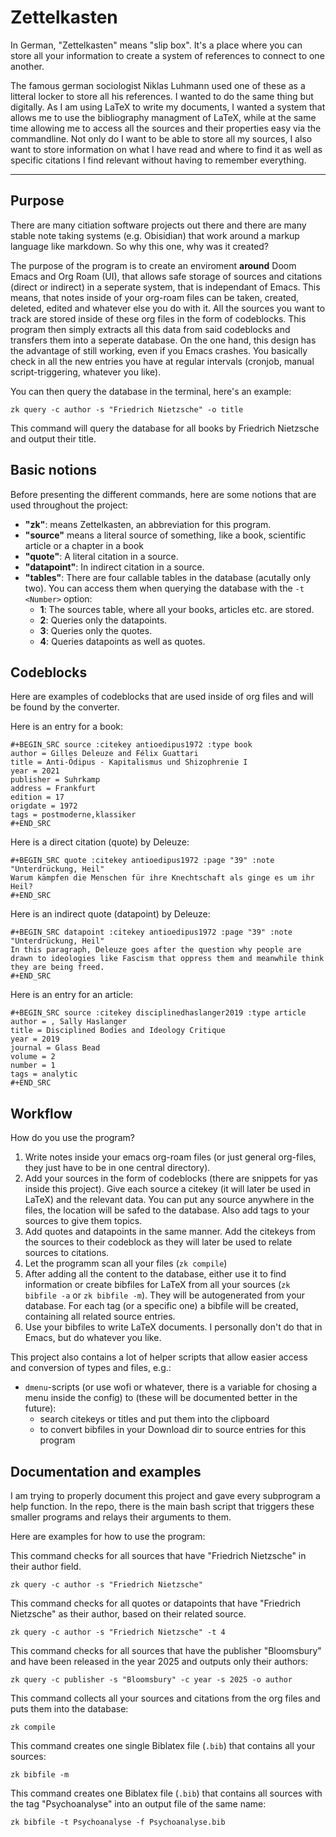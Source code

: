 # Zettelkasten

In German, "Zettelkasten" means "slip box". It's a place where you can store all your information to create a system of references to connect to one another.

The famous german sociologist Niklas Luhmann used one of these as a litteral locker to store all his references.
I wanted to do the same thing but digitally.
As I am using LaTeX to write my documents, I wanted a system that allows me to use the bibliography managment of LaTeX, while at the same time allowing me to access all the sources and their properties easy via the commandline.
Not only do I want to be able to store all my sources, I also want to store information on what I have read and where to find it as well as specific citations I find relevant without having to remember everything.

------
## Purpose

There are many citiation software projects out there and there are many stable note taking systems (e.g. Obisidian) that work around a markup language like markdown.
So why this one, why was it created?

The purpose of the program is to create an enviroment **around** Doom Emacs and Org Roam (UI), that allows safe storage of sources and citations (direct or indirect) in a seperate system, that is independant of Emacs.
This means, that notes inside of your org-roam files can be taken, created, deleted, edited and whatever else you do with it.
All the sources you want to track are stored inside of these org files in the form of codeblocks.
This program then simply extracts all this data from said codeblocks and transfers them into a seperate database.
On the one hand, this design has the advantage of still working, even if you Emacs crashes.
You basically check in all the new entries you have at regular intervals (cronjob, manual script-triggering, whatever you like).

You can then query the database in the terminal, here's an example:

`zk query -c author -s "Friedrich Nietzsche" -o title`

This command will query the database for all books by Friedrich Nietzsche and output their title.

## Basic notions

Before presenting the different commands, here are some notions that are used throughout the project:
- **"zk"**: means Zettelkasten, an abbreviation for this program.
- **"source"** means a literal source of something, like a book, scientific article or a chapter in a book
- **"quote"**: A literal citation in a source.
- **"datapoint"**: In indirect citation in a source.
- **"tables"**: There are four callable tables in the database (acutally only two). You can access them when querying the database with the `-t <Number>` option:
	- **1**: The sources table, where all your books, articles etc. are stored.
	- **2**: Queries only the datapoints.
	- **3**: Queries only the quotes.
	- **4**: Queries datapoints as well as quotes.

## Codeblocks

Here are examples of codeblocks that are used inside of org files and will be found by the converter.

Here is an entry for a book:
```
#+BEGIN_SRC source :citekey antioedipus1972 :type book
author = Gilles Deleuze and Félix Guattari
title = Anti-Ödipus - Kapitalismus und Shizophrenie I
year = 2021
publisher = Suhrkamp
address = Frankfurt
edition = 17
origdate = 1972
tags = postmoderne,klassiker
#+END_SRC
```

Here is a direct citation (quote) by Deleuze:
```
#+BEGIN_SRC quote :citekey antioedipus1972 :page "39" :note "Unterdrückung, Heil"
Warum kämpfen die Menschen für ihre Knechtschaft als ginge es um ihr Heil?
#+END_SRC
```


Here is an indirect quote (datapoint) by Deleuze:
```
#+BEGIN_SRC datapoint :citekey antioedipus1972 :page "39" :note "Unterdrückung, Heil"
In this paragraph, Deleuze goes after the question why people are drawn to ideologies like Fascism that oppress them and meanwhile think they are being freed.
#+END_SRC
```
Here is an entry for an article:
```
#+BEGIN_SRC source :citekey disciplinedhaslanger2019 :type article
author = , Sally Haslanger
title = Disciplined Bodies and Ideology Critique
year = 2019
journal = Glass Bead
volume = 2
number = 1
tags = analytic
#+END_SRC
```

## Workflow

How do you use the program?

1. Write notes inside your emacs org-roam files (or just general org-files, they just have to be in one central directory).
2. Add your sources in the form of codeblocks (there are snippets for yas inside this project). Give each source a citekey (it will later be used in LaTeX) and the relevant data. You can put any source anywhere in the files, the location will be safed to the database. Also add tags to your sources to give them topics.
3. Add quotes and datapoints in the same manner. Add the citekeys from the sources to their codeblock as they will later be used to relate sources to citations.
4. Let the programm scan all your files (`zk compile`)
5. After adding all the content to the database, either use it to find information or create bibfiles for LaTeX from all your sources (`zk bibfile -a` or `zk bibfile -m`). They will be autogenerated from your database. For each tag (or a specific one) a bibfile will be created, containing all related source entries.
6. Use your bibfiles to write LaTeX documents. I personally don't do that in Emacs, but do whatever you like.

This project also contains a lot of helper scripts that allow easier access and conversion of types and files, e.g.:
- `dmenu`-scripts (or use wofi or whatever, there is a variable for chosing a menu inside the config) to (these will be documented better in the future):
	- search citekeys or titles and put them into the clipboard
	- to convert bibfiles in your Download dir to source entries for this program

## Documentation and examples

I am trying to properly document this project and gave every subprogram a help function.
In the repo, there is the main bash script that triggers these smaller programs and relays their arguments to them.

Here are examples for how to use the program:

This command checks for all sources that have "Friedrich Nietzsche" in their author field.
```
zk query -c author -s "Friedrich Nietzsche"
```

This command checks for all quotes or datapoints that have "Friedrich Nietzsche" as their author, based on their related source.
```
zk query -c author -s "Friedrich Nietzsche" -t 4
```

This command checks for all sources that have the publisher "Bloomsbury" and have been released in the year 2025 and outputs only their authors:
```
zk query -c publisher -s "Bloomsbury" -c year -s 2025 -o author
```

This command collects all your sources and citations from the org files and puts them into the database:
```
zk compile
```

This command creates one single Biblatex file (`.bib`) that contains all your sources:
```
zk bibfile -m
```

This command creates one Biblatex file (`.bib`) that contains all sources with the tag "Psychoanalyse" into an output file of the same name:
```
zk bibfile -t Psychoanalyse -f Psychoanalyse.bib
```
